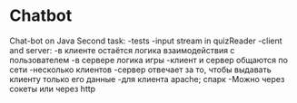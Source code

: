 # Chatbot
Chat-bot on Java
Second task:
-tests
-input stream in quizReader
-client and server:
  -в клиенте остаётся логика взаимодействия с пользователем
  -в сервере логика игры
  -клиент и сервер общаются по сети
  -несколько клиентов
  -сервер отвечает за то, чтобы выдавать клиенту только его данные
-для клиента apache; спарк
-Можно через сокеты или через http